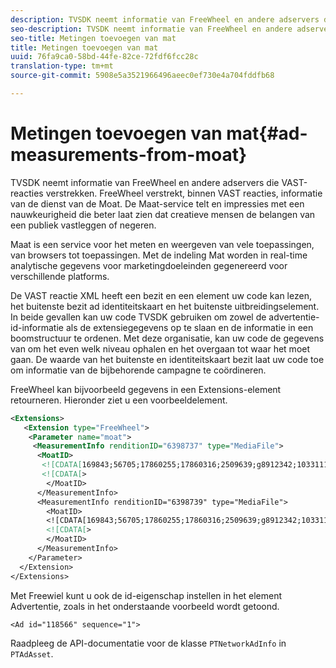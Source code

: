 ```yaml
---
description: TVSDK neemt informatie van FreeWheel en andere adservers die VAST-reacties verstrekken. FreeWheel verstrekt, binnen VAST reacties, informatie van de dienst van de Moat. De Maat-service telt en impressies met een nauwkeurigheid die beter laat zien dat creatieve mensen de belangen van een publiek vastleggen of negeren.
seo-description: TVSDK neemt informatie van FreeWheel en andere adservers die VAST-reacties verstrekken. FreeWheel verstrekt, binnen VAST reacties, informatie van de dienst van de Moat. De Maat-service telt en impressies met een nauwkeurigheid die beter laat zien dat creatieve mensen de belangen van een publiek vastleggen of negeren.
seo-title: Metingen toevoegen van mat
title: Metingen toevoegen van mat
uuid: 76fa9ca0-58bd-44fe-82ce-72fdf6fcc28c
translation-type: tm+mt
source-git-commit: 5908e5a3521966496aeec0ef730e4a704fddfb68

---
```



# Metingen toevoegen van mat{#ad-measurements-from-moat}

TVSDK neemt informatie van FreeWheel en andere adservers die VAST-reacties verstrekken. FreeWheel verstrekt, binnen VAST reacties, informatie van de dienst van de Moat. De Maat-service telt en impressies met een nauwkeurigheid die beter laat zien dat creatieve mensen de belangen van een publiek vastleggen of negeren.

Maat is een service voor het meten en weergeven van vele toepassingen, van browsers tot toepassingen. Met de indeling Mat worden in real-time analytische gegevens voor marketingdoeleinden gegenereerd voor verschillende platforms.

De VAST reactie XML heeft een bezit en een element uw code kan lezen, het buitenste bezit ad identiteitskaart en het buitenste uitbreidingselement. In beide gevallen kan uw code TVSDK gebruiken om zowel de advertentie-id-informatie als de extensiegegevens op te slaan en de informatie in een boomstructuur te ordenen. Met deze organisatie, kan uw code de gegevens van om het even welk niveau ophalen en het overgaan tot waar het moet gaan. De waarde van het buitenste en identiteitskaart bezit laat uw code toe om informatie van de bijbehorende campagne te coördineren.

FreeWheel kan bijvoorbeeld gegevens in een Extensions-element retourneren. Hieronder ziet u een voorbeeldelement.

```xml
<Extensions> 
   <Extension type="FreeWheel"> 
    <Parameter name="moat"> 
     <MeasurementInfo renditionID="6398737" type="MediaFile"> 
      <MoatID> 
       <![CDATA[169843;56705;17860255;17860316;2509639;g8912342;103311138;g436558;530633]]]]> 
       <![CDATA[> 
        </MoatID> 
      </MeasurementInfo> 
      <MeasurementInfo renditionID="6398739" type="MediaFile"> 
        <MoatID> 
        <![CDATA[169843;56705;17860255;17860316;2509639;g8912342;103311138;g436558;530633]]]]> 
        <![CDATA[> 
        </MoatID> 
      </MeasurementInfo> 
    </Parameter> 
  </Extension> 
</Extensions>
```

Met Freewiel kunt u ook de id-eigenschap instellen in het element Advertentie, zoals in het onderstaande voorbeeld wordt getoond.

```
<Ad id="118566" sequence="1">
```

Raadpleeg de API-documentatie voor de klasse `PTNetworkAdInfo` in `PTAdAsset`.

